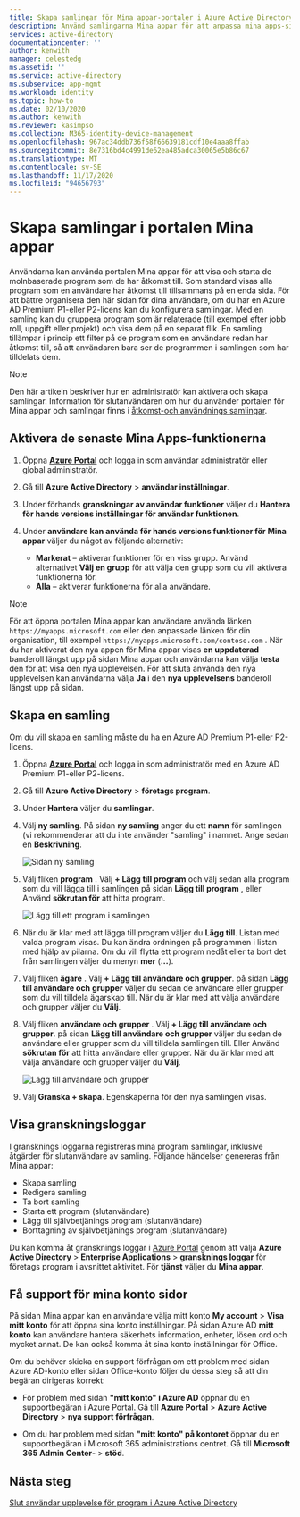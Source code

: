 ```yaml
---
title: Skapa samlingar för Mina appar-portaler i Azure Active Directory | Microsoft Docs
description: Använd samlingarna Mina appar för att anpassa mina apps-sidor för att få en enklare upplevelse av mina appar för dina slutanvändare. Organisera program i grupper med separata flikar.
services: active-directory
documentationcenter: ''
author: kenwith
manager: celestedg
ms.assetid: ''
ms.service: active-directory
ms.subservice: app-mgmt
ms.workload: identity
ms.topic: how-to
ms.date: 02/10/2020
ms.author: kenwith
ms.reviewer: kasimpso
ms.collection: M365-identity-device-management
ms.openlocfilehash: 967ac34ddb736f58f66639181cdf10e4aaa8ffab
ms.sourcegitcommit: 8e7316bd4c4991de62ea485adca30065e5b86c67
ms.translationtype: MT
ms.contentlocale: sv-SE
ms.lasthandoff: 11/17/2020
ms.locfileid: "94656793"
---
```

# <a name="create-collections-on-the-my-apps-portal"></a>Skapa samlingar i portalen Mina appar

Användarna kan använda portalen Mina appar för att visa och starta de molnbaserade program som de har åtkomst till. Som standard visas alla program som en användare har åtkomst till tillsammans på en enda sida. För att bättre organisera den här sidan för dina användare, om du har en Azure AD Premium P1-eller P2-licens kan du konfigurera samlingar. Med en samling kan du gruppera program som är relaterade (till exempel efter jobb roll, uppgift eller projekt) och visa dem på en separat flik. En samling tillämpar i princip ett filter på de program som en användare redan har åtkomst till, så att användaren bara ser de programmen i samlingen som har tilldelats dem.

> [!NOTE]
> Den här artikeln beskriver hur en administratör kan aktivera och skapa samlingar. Information för slutanvändaren om hur du använder portalen för Mina appar och samlingar finns i [åtkomst-och användnings samlingar](../user-help/my-applications-portal-workspaces.md).

## <a name="enable-the-latest-my-apps-features"></a>Aktivera de senaste Mina Apps-funktionerna

1. Öppna [**Azure Portal**](https://portal.azure.com/) och logga in som användar administratör eller global administratör.

2. Gå till **Azure Active Directory**  >  **användar inställningar**.

3. Under förhands **granskningar av användar funktioner** väljer du **Hantera för hands versions inställningar för användar funktionen**.

4. Under **användare kan använda för hands versions funktioner för Mina appar** väljer du något av följande alternativ:
   * **Markerat** – aktiverar funktioner för en viss grupp. Använd alternativet **Välj en grupp** för att välja den grupp som du vill aktivera funktionerna för.  
   * **Alla** – aktiverar funktionerna för alla användare.

> [!NOTE]
> För att öppna portalen Mina appar kan användare använda länken `https://myapps.microsoft.com` eller den anpassade länken för din organisation, till exempel `https://myapps.microsoft.com/contoso.com` . När du har aktiverat den nya appen för Mina appar visas **en uppdaterad** banderoll längst upp på sidan Mina appar och användarna kan välja **testa** den för att visa den nya upplevelsen. För att sluta använda den nya upplevelsen kan användarna välja **Ja** i den **nya upplevelsens** banderoll längst upp på sidan.

## <a name="create-a-collection"></a>Skapa en samling

Om du vill skapa en samling måste du ha en Azure AD Premium P1-eller P2-licens.

1. Öppna [**Azure Portal**](https://portal.azure.com/) och logga in som administratör med en Azure AD Premium P1-eller P2-licens.

2. Gå till **Azure Active Directory**  >  **företags program**.

3. Under **Hantera** väljer du **samlingar**.

4. Välj **ny samling**. På sidan **ny samling** anger du ett **namn** för samlingen (vi rekommenderar att du inte använder "samling" i namnet. Ange sedan en **Beskrivning**.

   ![Sidan ny samling](media/acces-panel-collections/new-collection.png)

5. Välj fliken **program** . Välj **+ Lägg till program** och välj sedan alla program som du vill lägga till i samlingen på sidan **Lägg till program** , eller Använd **sökrutan för** att hitta program.

   ![Lägg till ett program i samlingen](media/acces-panel-collections/add-applications.png)

6. När du är klar med att lägga till program väljer du **Lägg till**. Listan med valda program visas. Du kan ändra ordningen på programmen i listan med hjälp av pilarna. Om du vill flytta ett program nedåt eller ta bort det från samlingen väljer du menyn **mer** (**...**).

7. Välj fliken **ägare** . Välj **+ Lägg till användare och grupper**. på sidan **Lägg till användare och grupper** väljer du sedan de användare eller grupper som du vill tilldela ägarskap till. När du är klar med att välja användare och grupper väljer du **Välj**.

9. Välj fliken **användare och grupper** . Välj **+ Lägg till användare och grupper**. på sidan **Lägg till användare och grupper** väljer du sedan de användare eller grupper som du vill tilldela samlingen till. Eller Använd **sökrutan för** att hitta användare eller grupper. När du är klar med att välja användare och grupper väljer du **Välj**.

   ![Lägg till användare och grupper](media/acces-panel-collections/add-users-and-groups.png)

11. Välj **Granska + skapa**. Egenskaperna för den nya samlingen visas.


## <a name="view-audit-logs"></a>Visa granskningsloggar

I gransknings loggarna registreras mina program samlingar, inklusive åtgärder för slutanvändare av samling. Följande händelser genereras från Mina appar:

* Skapa samling
* Redigera samling
* Ta bort samling
* Starta ett program (slutanvändare)
* Lägg till självbetjänings program (slutanvändare)
* Borttagning av självbetjänings program (slutanvändare)

Du kan komma åt gransknings loggar i [Azure Portal](https://portal.azure.com) genom att välja **Azure Active Directory**  >  **Enterprise Applications**  >  **gransknings loggar** för företags program i avsnittet aktivitet. För **tjänst** väljer du **Mina appar**.

## <a name="get-support-for-my-account-pages"></a>Få support för mina konto sidor

På sidan Mina appar kan en användare välja mitt konto **My account**  >  **Visa mitt konto** för att öppna sina konto inställningar. På sidan Azure AD **mitt konto** kan användare hantera säkerhets information, enheter, lösen ord och mycket annat. De kan också komma åt sina konto inställningar för Office.

Om du behöver skicka en support förfrågan om ett problem med sidan Azure AD-konto eller sidan Office-konto följer du dessa steg så att din begäran dirigeras korrekt: 

* För problem med sidan **"mitt konto" i Azure AD** öppnar du en supportbegäran i Azure Portal. Gå till **Azure Portal**  >  **Azure Active Directory**  >  **nya support förfrågan**.

* Om du har problem med sidan **"mitt konto" på kontoret** öppnar du en supportbegäran i Microsoft 365 administrations centret. Gå till **Microsoft 365 Admin Center**-  >  **stöd**. 

## <a name="next-steps"></a>Nästa steg
[Slut användar upplevelse för program i Azure Active Directory](end-user-experiences.md)